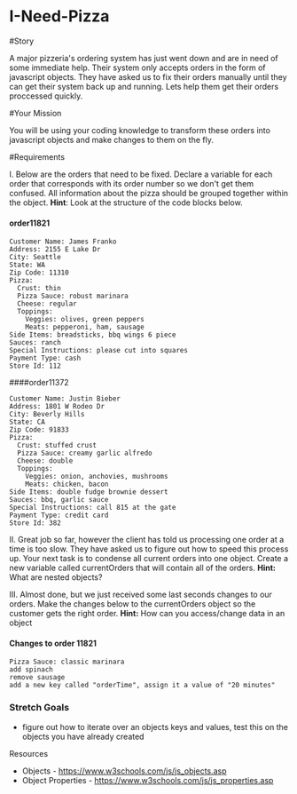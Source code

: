 # I-Need-Pizza

#Story

A major pizzeria's ordering system has just went down and are in need of some immediate help. Their system only accepts orders in the form of javascript objects. They have asked us to fix their orders manually until they can get their system back up and running. Lets help them get their orders proccessed quickly.

#Your Mission

You will be using your coding knowledge to transform these orders into javascript objects and make changes to them on the fly.

#Requirements

I. Below are the orders that need to be fixed. Declare a variable for each order that corresponds with its order number so we don't get them confused. All information about the pizza should be grouped together within the object. **Hint**: Look at the structure of the code blocks below.

#### order11821
```
Customer Name: James Franko
Address: 2155 E Lake Dr
City: Seattle
State: WA
Zip Code: 11310
Pizza:
  Crust: thin
  Pizza Sauce: robust marinara
  Cheese: regular
  Toppings:
    Veggies: olives, green peppers
    Meats: pepperoni, ham, sausage
Side Items: breadsticks, bbq wings 6 piece
Sauces: ranch
Special Instructions: please cut into squares
Payment Type: cash
Store Id: 112
```

####order11372
```
Customer Name: Justin Bieber
Address: 1801 W Rodeo Dr
City: Beverly Hills
State: CA
Zip Code: 91833
Pizza:
  Crust: stuffed crust
  Pizza Sauce: creamy garlic alfredo
  Cheese: double
  Toppings:
    Veggies: onion, anchovies, mushrooms
    Meats: chicken, bacon
Side Items: double fudge brownie dessert
Sauces: bbq, garlic sauce
Special Instructions: call 815 at the gate
Payment Type: credit card
Store Id: 382
```

II. Great job so far, however the client has told us processing one order at a time is too slow. They have asked us to figure out how to speed this process up. Your next task is to condense all current orders into one object. Create a new variable called currentOrders that will contain all of the orders. **Hint:** What are nested objects?

III. Almost done, but we just received some last seconds changes to our orders. Make the changes below to the currentOrders object so the customer gets the right order. **Hint:** How can you access/change data in an object

#### Changes to order 11821
```
Pizza Sauce: classic marinara
add spinach
remove sausage
add a new key called "orderTime", assign it a value of "20 minutes"
```
### Stretch Goals
- figure out how to iterate over an objects keys and values, test this on the objects you have already created

Resources

- Objects - https://www.w3schools.com/js/js_objects.asp
- Object Properties - https://www.w3schools.com/js/js_properties.asp
